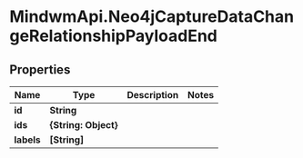 # MindwmApi.Neo4jCaptureDataChangeRelationshipPayloadEnd

## Properties

Name | Type | Description | Notes
------------ | ------------- | ------------- | -------------
**id** | **String** |  | 
**ids** | **{String: Object}** |  | 
**labels** | **[String]** |  | 


